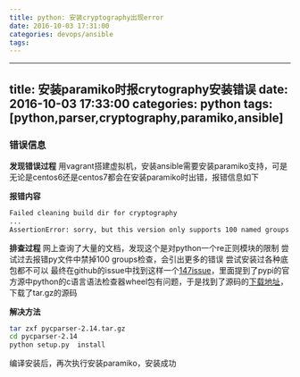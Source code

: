 ```yaml
---
title: python: 安装cryptography出现error
date: 2016-10-03 17:31:00
categories: devops/ansible
tags:
---
```


---
title: 安装paramiko时报crytography安装错误
date: 2016-10-03 17:33:00
categories: python
tags: [python,parser,cryptography,paramiko,ansible]
---

### 错误信息
**发现错误过程**
用vagrant搭建虚拟机，安装ansible需要安装paramiko支持，可是无论是centos6还是centos7都会在安装paramiko时出错，报错信息如下

**报错内容**
``` bash
Failed cleaning build dir for cryptography
...
AssertionError: sorry, but this version only supports 100 named groups
```

**排查过程**
网上查询了大量的文档，发现这个是对python一个re正则模块的限制
尝试过去报错py文件中禁掉100 groups检查，会引出更多的错误
尝试安装过各种底包都不可以
最终在github的issue中找到这样一个[147issue](https://github.com/eliben/pycparser/issues/147)，里面提到了pypi的官方源中python的c语言语法检查器wheel包有问题，于是找到了源码的[下载地址](https://pypi.python.org/pypi/pycparser/2.14)，下载了tar.gz的源码

**解决方法**
``` bash
tar zxf pycparser-2.14.tar.gz
cd pycparser-2.14
python setup.py  install
```
编译安装后，再次执行安装paramiko，安装成功
